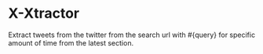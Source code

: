 # X-Xtractor
Extract tweets from the twitter from the search url with #{query} for specific amount of time from the latest section.
